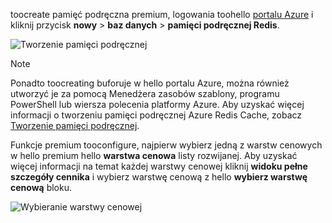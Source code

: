 toocreate pamięć podręczna premium, logowania toohello [portalu Azure](https://portal.azure.com) i kliknij przycisk **nowy** > **baz danych** > **pamięci podręcznej Redis**.

![Tworzenie pamięci podręcznej](media/redis-cache-premium-create/redis-cache-new-cache-menu.png)

> [!NOTE]
> Ponadto toocreating buforuje w hello portalu Azure, można również utworzyć je za pomocą Menedżera zasobów szablony, programu PowerShell lub wiersza polecenia platformy Azure. Aby uzyskać więcej informacji o tworzeniu pamięci podręcznej Azure Redis Cache, zobacz [Tworzenie pamięci podręcznej](../articles/redis-cache/cache-dotnet-how-to-use-azure-redis-cache.md#create-a-cache).
> 
> 

Funkcje premium tooconfigure, najpierw wybierz jedną z warstw cenowych w hello premium hello **warstwa cenowa** listy rozwijanej. Aby uzyskać więcej informacji na temat każdej warstwy cenowej kliknij **widoku pełne szczegóły cennika** i wybierz warstwę cenową z hello **wybierz warstwę cenową** bloku.

![Wybieranie warstwy cenowej](media/redis-cache-premium-create/redis-cache-premium-pricing-tier.png)

